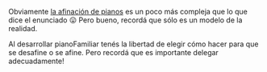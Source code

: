 Obviamente [la afinación de pianos](https://es.wikipedia.org/wiki/Afinaci%C3%B3n_del_piano) es un poco más compleja que lo que dice el enunciado :stuck_out_tongue: Pero bueno, recordá que sólo es un modelo de la realidad.

Al desarrollar pianoFamiliar tenés la libertad de elegir cómo hacer para que se desafine o se afine. Pero recordá que es importante delegar adecuadamente!